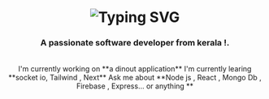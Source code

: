   <h1 align="center">
  <img src="https://readme-typing-svg.herokuapp.com/?font=Righteous&size=35&center=true&vCenter=true&width=500&height=70&duration=4000&lines=Hi+There!+👋;+I'm+Alan+Zacharia!;" alt="Typing SVG"  />
  </h1>
  <h3 align="center">A passionate software developer from kerala !.</h3>
  <br/>
  <div align="center">
    I'm currently working on **a dinout application** 
    I'm currently learing **socket io, Tailwind , Next**
    Ask me about **Node js , React , Mongo Db , Firebase , Express... or anything **
    
  </div>




